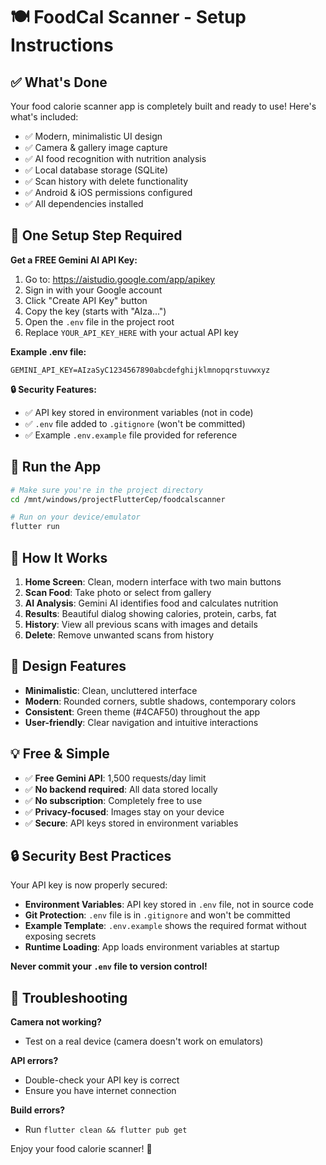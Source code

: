 # 🍽️ FoodCal Scanner - Setup Instructions

## ✅ What's Done

Your food calorie scanner app is completely built and ready to use! Here's what's included:

- ✅ Modern, minimalistic UI design
- ✅ Camera & gallery image capture
- ✅ AI food recognition with nutrition analysis
- ✅ Local database storage (SQLite)
- ✅ Scan history with delete functionality
- ✅ Android & iOS permissions configured
- ✅ All dependencies installed

## 🔧 One Setup Step Required

**Get a FREE Gemini AI API Key:**

1. Go to: https://aistudio.google.com/app/apikey
2. Sign in with your Google account
3. Click "Create API Key" button
4. Copy the key (starts with "AIza...")
5. Open the `.env` file in the project root
6. Replace `YOUR_API_KEY_HERE` with your actual API key

**Example .env file:**

```env
GEMINI_API_KEY=AIzaSyC1234567890abcdefghijklmnopqrstuvwxyz
```

**🔒 Security Features:**

- ✅ API key stored in environment variables (not in code)
- ✅ `.env` file added to `.gitignore` (won't be committed)
- ✅ Example `.env.example` file provided for reference

## 🚀 Run the App

```bash
# Make sure you're in the project directory
cd /mnt/windows/projectFlutterCep/foodcalscanner

# Run on your device/emulator
flutter run
```

## 📱 How It Works

1. **Home Screen**: Clean, modern interface with two main buttons
2. **Scan Food**: Take photo or select from gallery
3. **AI Analysis**: Gemini AI identifies food and calculates nutrition
4. **Results**: Beautiful dialog showing calories, protein, carbs, fat
5. **History**: View all previous scans with images and details
6. **Delete**: Remove unwanted scans from history

## 🎨 Design Features

- **Minimalistic**: Clean, uncluttered interface
- **Modern**: Rounded corners, subtle shadows, contemporary colors
- **Consistent**: Green theme (#4CAF50) throughout the app
- **User-friendly**: Clear navigation and intuitive interactions

## 💡 Free & Simple

- ✅ **Free Gemini API**: 1,500 requests/day limit
- ✅ **No backend required**: All data stored locally
- ✅ **No subscription**: Completely free to use
- ✅ **Privacy-focused**: Images stay on your device
- ✅ **Secure**: API keys stored in environment variables

## 🔒 Security Best Practices

Your API key is now properly secured:

- **Environment Variables**: API key stored in `.env` file, not in source code
- **Git Protection**: `.env` file is in `.gitignore` and won't be committed
- **Example Template**: `.env.example` shows the required format without exposing secrets
- **Runtime Loading**: App loads environment variables at startup

**Never commit your `.env` file to version control!**

## 🔧 Troubleshooting

**Camera not working?**

- Test on a real device (camera doesn't work on emulators)

**API errors?**

- Double-check your API key is correct
- Ensure you have internet connection

**Build errors?**

- Run `flutter clean && flutter pub get`

Enjoy your food calorie scanner! 🎉
